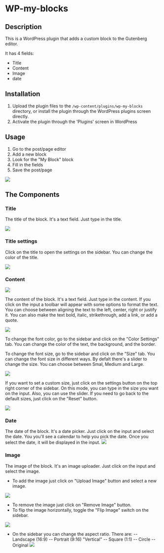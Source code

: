 # WP-my-blocks

## Description

This is a WordPress plugin that adds a custom block to the Gutenberg editor.

It has 4 fields:
- Title
- Content
- Image
- date

## Installation

1. Upload the plugin files to the `/wp-content/plugins/wp-my-blocks` directory, or install the plugin through the WordPress plugins screen directly.
2. Activate the plugin through the 'Plugins' screen in WordPress

## Usage

1. Go to the post/page editor
2. Add a new block
3. Look for the "My Block" block
4. Fill in the fields
5. Save the post/page
   
![](https://i.ibb.co/XDLmrm7/image1.png)

## The Components

### Title

The title of the block. It's a text field. Just type in the title.

![](https://i.ibb.co/D1TZ8N3/titleinput.png)

### Title settings

Click on the title to open the settings on the sidebar. You can change the color of the title.

![](https://i.ibb.co/VLzgRJg/titlecolor.png)

### Content

![](https://i.ibb.co/pQxKGnS/content.png)

The content of the block. It's a text field. Just type in the content. If you click on the input a toolbar will appear with some options to format the text. You can choose between aligning the text to the left, center, right or justify it. You can also make the text bold, italic, strikethrough, add a link, or add a quote.

![](https://i.ibb.co/L8PtGKb/contentalign.png)

To change the font color, go to the sidebar and click on the "Color Settings" tab. You can change the color of the text, the background, and the border.

To change the font size, go to the sidebar and click on the "Size" tab. You can change the font size in different ways. By defalt there's a slider to change the size. You can choose between Smal, Medium and Large. 

![](https://i.ibb.co/vmcySD3/image1-4.png)


If you want to set a custom size, just click on the settings button on the top right corner of the sidebar. On this mode, you can type in the size you want on the input. Also, you can use the slider. If you need to go back to the default sizes, just click on the "Reset" button.

![](https://i.ibb.co/NjC2Jp1/sizeslider.png)

### Date

The date of the block. It's a date picker. Just click on the input and select the date. You you'll see a calendar to help you pick the date. Once you select the date, it will be displayed in the input.
![](https://i.ibb.co/ssKbP7w/calendar.png)

### Image

The image of the block. It's an image uploader. Just click on the input and select the image. 
 - To add the image just click on "Upload Image" button and select a new image.
   
![](https://i.ibb.co/MPqm4X0/upload.png)

 - To remove the image just click on "Remove Image" button.
 - To flip the image horizontally, toggle the "Flip Image" switch on the sidebar. 
 
![](https://i.ibb.co/RbdsJZc/flip.png)

 - On the sidebar you can change the aspect ratio. There are:
     -- Landscape (16:9)
     -- Portrait (9:16) "Vertical"
     -- Square (1:1)
     -- Circle
     -- Original
 ![](https://i.ibb.co/12q5FrH/aspect.png)


